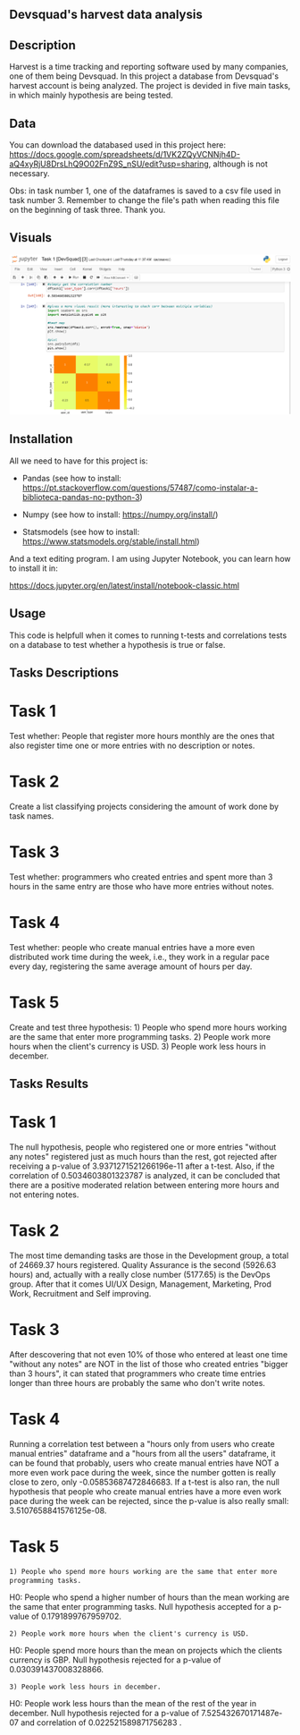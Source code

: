 ## Devsquad's harvest data analysis

## Description
Harvest is a time tracking and reporting software used by many companies, one of them being Devsquad. In this project a database from Devsquad's harvest account is being analyzed. The project is devided in five main tasks, in which mainly hypothesis are being tested. 

## Data
You can download the databased used in this project here: https://docs.google.com/spreadsheets/d/1VK2ZQyVCNNjh4D-aQ4xyRjU8DrsLhQ9O02FnZ9S_nSU/edit?usp=sharing, although is not necessary.

Obs: in task number 1, one of the dataframes is saved to a csv file used in task number 3. Remember to change the file's path when reading this file on the beginning of task three. Thank you.

## Visuals
![image.png](./image.png)

## Installation
All we need to have for this project is:

- Pandas (see how to install: https://pt.stackoverflow.com/questions/57487/como-instalar-a-biblioteca-pandas-no-python-3)

- Numpy (see how to install: https://numpy.org/install/)

- Statsmodels (see how to install: https://www.statsmodels.org/stable/install.html)

And a text editing program. I am using Jupyter Notebook, you can learn how to install it in: 

https://docs.jupyter.org/en/latest/install/notebook-classic.html

## Usage
This code is helpfull when it comes to running t-tests and correlations tests on a database to test whether a hypothesis is true or false.

## Tasks Descriptions

# Task 1
Test whether: People that register more hours monthly are the ones that also register time one or more entries with no description or notes.

# Task 2
Create a list classifying projects considering the amount of work done by task names.

# Task 3
Test whether: programmers who created entries and spent more than 3 hours in the same entry are those who have more entries without notes.

# Task 4
Test whether: people who create manual entries have a more even distributed work time during the week, i.e., they work in a regular pace every day, registering the same average amount of hours per day.

# Task 5
Create and test three hypothesis:
    1) People who spend more hours working are the same that enter more programming tasks. 
    2) People work more hours when the client's currency is USD.
    3) People work less hours in december.

## Tasks Results

# Task 1
The null hypothesis, people who registered one or more entries "without any notes" registered just as much hours than the rest, got rejected after receiving a p-value of 3.9371271521266196e-11 after a t-test. Also, if the correlation of 0.5034603801323787 is analyzed, it can be concluded that there are a positive moderated relation between entering more hours and not entering notes.

# Task 2
The most time demanding tasks are those in the Development group, a total of 24669.37 hours registered. Quality Assurance is the second (5926.63 hours) and, actually with a really close number (5177.65) is the DevOps group. After that it comes UI/UX Design, Management, Marketing, Prod Work, Recruitment and Self improving.

# Task 3
After descovering that not even 10% of those who entered at least one time "without any notes" are NOT in the list of those who created entries "bigger than 3 hours", it can stated that programmers who create time entries longer than three hours are probably the same who don't write notes.

# Task 4
Running a correlation test between a "hours only from users who create manual entries" dataframe and a "hours from all the users" dataframe, it can be found that probably, users who create manual entries have NOT a more even work pace during the week, since the number gotten is really close to zero, only -0.05853687472846683. If a t-test is also ran, the null hypothesis that people who create manual entries have a more even work pace during the week can be rejected, since the p-value is also really small: 3.5107658841576125e-08.

# Task 5
    1) People who spend more hours working are the same that enter more programming tasks.
H0: People who spend a higher number of hours than the mean working are the same that enter programming tasks.
Null hypothesis accepted for a p-value of 0.1791899767959702.

    2) People work more hours when the client's currency is USD.
H0: People spend more hours than the mean on projects which the clients currency is GBP.
Null hypothesis rejected for a p-value of 0.030391437008328866.

    3) People work less hours in december.
H0: People work less hours than the mean of the rest of the year in december.
Null hypothesis rejected for a p-value of 7.525432670171487e-07 and correlation of 0.022521589871756283
.
